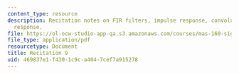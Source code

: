 ```yaml
---
content_type: resource
description: Recitation notes on FIR filters, impulse response, convolution, and frequency
  response.
file: https://ol-ocw-studio-app-qa.s3.amazonaws.com/courses/mas-160-signals-systems-and-information-for-media-technology-fall-2007/469837e1f4301c9ca4047cef7a915278_rec9.pdf
file_type: application/pdf
resourcetype: Document
title: Recitation 9
uid: 469837e1-f430-1c9c-a404-7cef7a915278
---
```

